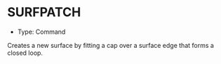 # SURFPATCH

- Type: Command

Creates a new surface by fitting a cap over a surface edge that forms a closed loop.
